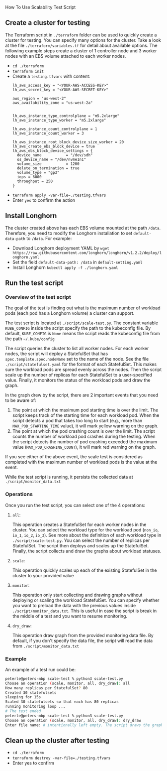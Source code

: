 How To Use Scalability Test Script

## Create a cluster for testing
The Terraform script in `./terraform` folder can be used to quickly create a cluster for testing. 
You can specify many options for the cluster. Take a look at the file `./terraform/variables.tf`
for detail about available options. The following example steps create a cluster of 1 controller node
and 3 worker nodes with an EBS volume attached to each worker nodes.

* `cd ./terraform`
* `terraform init`
* Create a `testing.tfvars` with content:
    ```
    lh_aws_access_key = "<YOUR-AWS-ACCESS-KEY>"
    lh_aws_secret_key = "<YOUR-AWS-SECRET-KEY>"
    
    aws_region = "us-west-2"
    aws_availability_zone = "us-west-2a"
    
    
    lh_aws_instance_type_controlplane = "m5.2xlarge"
    lh_aws_instance_type_worker = "m5.2xlarge"
    
    lh_aws_instance_count_controlplane = 1
    lh_aws_instance_count_worker = 3
    
    lh_aws_instance_root_block_device_size_worker = 20
    lh_aws_create_ebs_block_device = true
    lh_aws_ebs_block_device_settings = {
      device_name           = "/dev/sdh"
      os_device_name = "/dev/nvme1n1"
      volume_size           = 1200
      delete_on_termination = true
      volume_type = "gp3"
      iops = 6000
      throughput = 250
    }
    ```
* `terraform apply -var-file=./testing.tfvars`
* Enter `yes` to confirm the action

## Install Longhorn
The cluster created above has each EBS volume mounted at the path `/data`. 
Therefore, you need to modify the Longhorn installation to set `default-data-path` to `/data`.
For example:
* Download Longhorn deployment YAML by `wget https://raw.githubusercontent.com/longhorn/longhorn/v1.2.2/deploy/longhorn.yaml`
* Set the field `default-data-path: /data` in `default-setting.yaml`
* Install Longhorn `kubectl apply -f ./longhorn.yaml`

## Run the test script
### Overview of the test script
The goal of the test is finding out what is the maximum number of workload pods (each pod has a Longhorn volume) a cluster can support.

The test script is located at `./script/scale-test.py`. 
The constant variable `KUBE_CONFIG` inside the script specify the path to the kubeconfig file.
By default, `KUBE_CONFIG` is `None` means the script reads the kubeconfig file from the path `~/.kube/config`

The script queries the cluster to list all worker nodes. 
For each worker nodes, the script will deploy a StatefulSet that has `spec.template.spec.nodeName` set to the name of the node. 
See the file `./script/statefulset.yaml` for the format of each StatefulSet.
This makes sure the workload pods are spread evenly across the nodes.
Then the script scale up the number of replicas for each StatefulSet to a user-specified value.
Finally, it monitors the status of the workload pods and draw the graph.

In the graph drew by the script, there are 2 important events that you need to be aware of:
1. The point at which the maximum pod starting time is over the limit. 
   The script keeps track of the starting time for each workload pod. 
   When the script detects a pod that takes too long to start (e.g., more than `MAX_POD_STARTING_TIME` value), it will 
   mark yellow warning on the graph.
2. The point at which the pod crashing count is over the limit.
   The script counts the number of workload pod crashes during the testing.
   When the script detects the number of pod crashing exceeded the maximum value (`MAX_POD_CRASHING_COUNT`), it will
   mark red warning on the graph.

If you see either of the above event, the scale test is considered as completed with the maximum number of workload pods is the value at the event.

While the test script is running, it persists the collected data at `./script/monitor_data.txt`

### Operations

Once you run the test script, you can select one of the 4 operations:
1. `all`:
   
   This operation creates a StatefulSet for each worker nodes in the cluster.
   You can select the workload type for the workload pod (`non_io`, `io_1`, `io_2`, `io_3`).
   See more about the definition of each workload type in `./script/scale-test.py`.
   You can select the number of replicas per StatefulSet.
   The script then deploys and scales up the StatefulSet.
   Finally, the script collects and draw the graphs about workload statuses.
2. `scale`: 
   
   This operation quickly scales up each of the existing StatefulSet in the cluster to your provided value
3. `monitor`:
   
   This operation only start collecting and drawing graphs without deploying or scaling the workload StatefulSet.
   You can specify whether you want to preload the data with the previous values inside `./script/monitor_data.txt`.
   This is useful in case the script is break in the middle of a test and you want to resume monitoring.
4. `dry_draw`:
   
   This operation draw graph from the provided monitoring data file. 
   By default, if you don't specify the data file, the script will read the data from `./script/monitor_data.txt`
   
### Example
An example of a test run could be:
```bash
peterle@peters-mbp scale-test % python3 scale-test.py
Choose an operation (scale, monitor, all, dry_draw): all
How many replicas per StatefulSet? 80
Created 30 statefulsets
sleeping for 15s
Scaled 30 statefulsets so that each has 80 replicas
running monitoring loop ...
# The test ended
peterle@peters-mbp scale-test % python3 scale-test.py
Choose an operation (scale, monitor, all, dry_draw): dry_draw
Enter file name: # intentionally left empty. The script draws the graphs from recent collected data. You can use the UI to export the graphs to a a .png file.

```

## Clean up the cluster after testing
* `cd ./terraform`
* `terraform destroy -var-file=./testing.tfvars`
* Enter yes to confirm